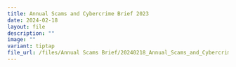 ```yaml
---
title: Annual Scams and Cybercrime Brief 2023
date: 2024-02-18
layout: file
description: ""
image: ""
variant: tiptap
file_url: /files/Annual Scams Brief/20240218_Annual_Scams_and_Cybercrime_Brief_2023.pdf
---
```


